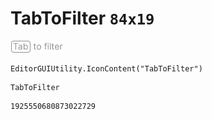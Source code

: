 # TabToFilter `84x19`
<img src="/img/TabToFilter.png" width=84 height=19>

``` CSharp
EditorGUIUtility.IconContent("TabToFilter")
```
```
TabToFilter
```
```
1925550680873022729
```
